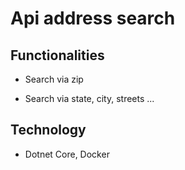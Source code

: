 # Api address search

## Functionalities

- Search via zip

- Search via state, city, streets ...

## Technology

- Dotnet Core, Docker